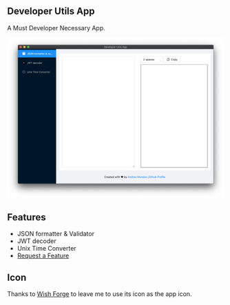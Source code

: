 ## Developer Utils App

A Must Developer Necessary App.

![Developer Utils App](./.erb/img/dev-utils-app.png)

## Features

- JSON formatter & Validator
- JWT decoder
- Unix Time Converter
- [Request a Feature](https://github.com/AndresMorelos/devapp/issues/new)

## Icon 
Thanks to [Wish Forge](http://wishforge.games/) to leave me to use its icon as the app icon.
